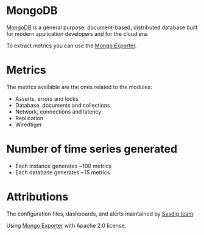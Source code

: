 # MongoDB
[MongoDB](https://www.mongodb.com/) is a general purpose, document-based, distributed database built for modern application developers and for the cloud era.

To extract metrics you can use the [Mongo Exporter](https://github.com/percona/mongodb_exporter).

# Metrics
The metrics available are the ones related to the modules:
* Asserts, errors and locks
* Database. documents and collections
* Network, connections and latency
* Replication
* Wiredtiger

# Number of time series generated
* Each instance generates ~100 metrics
* Each database generates ~15 metrics

# Attributions
The configuration files, dashboards, and alerts maintained by [Sysdig team](https://sysdig.com/).

Using [Mongo Exporter](https://github.com/percona/mongodb_exporter) with Apache 2.0 license.
